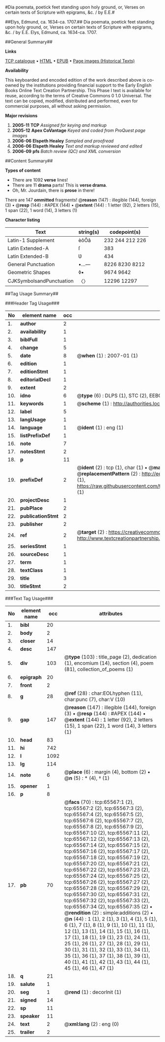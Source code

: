 #Dia poemata, poetick feet standing upon holy ground, or, Verses on certain texts of Scripture with epigrams, &c. / by E.E.#

##Elys, Edmund, ca. 1634-ca. 1707.##
Dia poemata, poetick feet standing upon holy ground, or, Verses on certain texts of Scripture with epigrams, &c. / by E.E.
Elys, Edmund, ca. 1634-ca. 1707.

##General Summary##

**Links**

[TCP catalogue](http://www.ota.ox.ac.uk/tcp/)  • 
[HTML](http://tei.it.ox.ac.uk/tcp/Texts-HTML/free/A39/A39343.html)  • 
[EPUB](http://tei.it.ox.ac.uk/tcp/Texts-EPUB/free/A39/A39343.epub) • 
[Page images (Historical Texts)](https://data.historicaltexts.jisc.ac.uk/view?pubId=eebo-12676510e&pageId=eebo-12676510e-65567-1)

**Availability**

This keyboarded and encoded edition of the
	       work described above is co-owned by the institutions
	       providing financial support to the Early English Books
	       Online Text Creation Partnership. This Phase I text is
	       available for reuse, according to the terms of Creative
	       Commons 0 1.0 Universal. The text can be copied,
	       modified, distributed and performed, even for
	       commercial purposes, all without asking permission.

**Major revisions**

1. __2005-11__ __TCP__ *Assigned for keying and markup*
1. __2005-12__ __Apex CoVantage__ *Keyed and coded from ProQuest page images*
1. __2006-06__ __Elspeth Healey__ *Sampled and proofread*
1. __2006-06__ __Elspeth Healey__ *Text and markup reviewed and edited*
1. __2006-09__ __pfs__ *Batch review (QC) and XML conversion*

##Content Summary##

**Types of content**

  * There are 1092 **verse** lines!
  * There are 11 **drama** parts! This is **verse drama**.
  * Oh, Mr. Jourdain, there is **prose** in there!

There are 147 **ommitted** fragments! 
 @__reason__ (147) : illegible (144), foreign (3)  •  @__resp__ (144) : #APEX (144)  •  @__extent__ (144) : 1 letter (92), 2 letters (15), 1 span (22), 1 word (14), 3 letters (1)

**Character listing**


|Text|string(s)|codepoint(s)|
|---|---|---|
|Latin-1 Supplement|èôÔâ|232 244 212 226|
|Latin Extended-A|ſ|383|
|Latin Extended-B|Ʋ|434|
|General Punctuation|•…—|8226 8230 8212|
|Geometric Shapes|◊▪|9674 9642|
|CJKSymbolsandPunctuation|〈〉|12296 12297|

##Tag Usage Summary##

###Header Tag Usage###

|No|element name|occ|attributes|
|---|---|---|---|
|1.|__author__|2||
|2.|__availability__|1||
|3.|__biblFull__|1||
|4.|__change__|5||
|5.|__date__|8| @__when__ (1) : 2007-01 (1)|
|6.|__edition__|1||
|7.|__editionStmt__|1||
|8.|__editorialDecl__|1||
|9.|__extent__|2||
|10.|__idno__|6| @__type__ (6) : DLPS (1), STC (2), EEBO-CITATION (1), OCLC (1), VID (1)|
|11.|__keywords__|1| @__scheme__ (1) : http://authorities.loc.gov/ (1)|
|12.|__label__|5||
|13.|__langUsage__|1||
|14.|__language__|1| @__ident__ (1) : eng (1)|
|15.|__listPrefixDef__|1||
|16.|__note__|7||
|17.|__notesStmt__|2||
|18.|__p__|11||
|19.|__prefixDef__|2| @__ident__ (2) : tcp (1), char (1)  •  @__matchPattern__ (2) : ([0-9\-]+):([0-9IVX]+) (1), (.+) (1)  •  @__replacementPattern__ (2) : http://eebo.chadwyck.com/downloadtiff?vid=$1&page=$2 (1), https://raw.githubusercontent.com/textcreationpartnership/Texts/master/tcpchars.xml#$1 (1)|
|20.|__projectDesc__|1||
|21.|__pubPlace__|2||
|22.|__publicationStmt__|2||
|23.|__publisher__|2||
|24.|__ref__|2| @__target__ (2) : https://creativecommons.org/publicdomain/zero/1.0/ (1), http://www.textcreationpartnership.org/docs/. (1)|
|25.|__seriesStmt__|1||
|26.|__sourceDesc__|1||
|27.|__term__|1||
|28.|__textClass__|1||
|29.|__title__|3||
|30.|__titleStmt__|2||


###Text Tag Usage###

|No|element name|occ|attributes|
|---|---|---|---|
|1.|__bibl__|20||
|2.|__body__|2||
|3.|__closer__|14||
|4.|__desc__|147||
|5.|__div__|103| @__type__ (103) : title_page (2), dedication (1), encomium (14), section (4), poem (81), collection_of_poems (1)|
|6.|__epigraph__|20||
|7.|__front__|2||
|8.|__g__|28| @__ref__ (28) : char:EOLhyphen (11), char:punc (7), char:V (10)|
|9.|__gap__|147| @__reason__ (147) : illegible (144), foreign (3)  •  @__resp__ (144) : #APEX (144)  •  @__extent__ (144) : 1 letter (92), 2 letters (15), 1 span (22), 1 word (14), 3 letters (1)|
|10.|__head__|83||
|11.|__hi__|742||
|12.|__l__|1092||
|13.|__lg__|114||
|14.|__note__|6| @__place__ (6) : margin (4), bottom (2)  •  @__n__ (5) : * (4), † (1)|
|15.|__opener__|1||
|16.|__p__|8||
|17.|__pb__|70| @__facs__ (70) : tcp:65567:1 (2), tcp:65567:2 (2), tcp:65567:3 (2), tcp:65567:4 (2), tcp:65567:5 (2), tcp:65567:6 (2), tcp:65567:7 (2), tcp:65567:8 (2), tcp:65567:9 (2), tcp:65567:10 (2), tcp:65567:11 (2), tcp:65567:12 (2), tcp:65567:13 (2), tcp:65567:14 (2), tcp:65567:15 (2), tcp:65567:16 (2), tcp:65567:17 (2), tcp:65567:18 (2), tcp:65567:19 (2), tcp:65567:20 (2), tcp:65567:21 (2), tcp:65567:22 (2), tcp:65567:23 (2), tcp:65567:24 (2), tcp:65567:25 (2), tcp:65567:26 (2), tcp:65567:27 (2), tcp:65567:28 (2), tcp:65567:29 (2), tcp:65567:30 (2), tcp:65567:31 (2), tcp:65567:32 (2), tcp:65567:33 (2), tcp:65567:34 (2), tcp:65567:35 (2)  •  @__rendition__ (2) : simple:additions (2)  •  @__n__ (44) : 1 (1), 2 (1), 3 (1), 4 (1), 5 (1), 6 (1), 7 (1), 8 (1), 9 (1), 10 (1), 11 (1), 12 (1), 13 (1), 14 (1), 15 (1), 16 (1), 17 (1), 18 (1), 19 (1), 23 (1), 24 (1), 25 (1), 26 (1), 27 (1), 28 (1), 29 (1), 30 (1), 31 (1), 32 (1), 33 (1), 34 (1), 35 (1), 36 (1), 37 (1), 38 (1), 39 (1), 40 (1), 41 (1), 42 (1), 43 (1), 44 (1), 45 (1), 46 (1), 47 (1)|
|18.|__q__|21||
|19.|__salute__|1||
|20.|__seg__|1| @__rend__ (1) : decorInit (1)|
|21.|__signed__|14||
|22.|__sp__|11||
|23.|__speaker__|11||
|24.|__text__|2| @__xml:lang__ (2) : eng (0)|
|25.|__trailer__|2||
